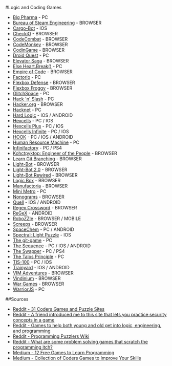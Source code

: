 #Logic and Coding Games

* [Big Pharma](http://store.steampowered.com/app/344850/) - PC
* [Bureau of Steam Engineering](http://www.zachtronics.com/the-bureau-of-steam-engineering/) - BROWSER
* [Cargo-Bot](http://twolivesleft.com/CargoBot/) - IOS
* [CheckiO](https://checkio.org/) - BROWSER
* [CodeCombat](https://codecombat.com/play) - BROWSER
* [CodeMonkey](https://www.playcodemonkey.com/) - BROWSER
* [CodinGame](https://www.codingame.com/start) - BROWSER
* [Droid Quest](https://sites.google.com/site/droidquest/Home/downloads) - PC
* [Elevator Saga](http://play.elevatorsaga.com/) - BROWSER
* [Else Heart.Break()](http://elseheartbreak.com/) - PC
* [Empire of Code](https://empireofcode.com/) - BROWSER
* [Factorio](http://store.steampowered.com/app/427520/) - PC
* [Flexbox Defense](http://www.flexboxdefense.com/) - BROWSER
* [Flexbox Froggy](http://flexboxfroggy.com/) - BROWSER
* [GlitchSpace](http://glitchspace.com/) - PC
* [Hack 'n' Slash](http://store.steampowered.com/app/246070/) - PC
* [Hacker.org](http://www.hacker.org/) - BROWSER
* [Hacknet](http://store.steampowered.com/app/365450/) - PC
* [Hard Logic](http://ombgames.com/?p=10) - IOS / ANDROID
* [Hexcells](http://www.matthewbrowngames.com/hexcells.html) - PC / IOS
* [Hexcells Plus](http://www.matthewbrowngames.com/hexcellsplus.html) - PC / IOS
* [Hexcells Infinite](http://www.matthewbrowngames.com/hexcellsinfinite.html) - PC / IOS
* [HOOK](http://playthehook.com/) - PC / IOS / ANDROID
* [Human Resource Machine](http://store.steampowered.com/app/375820/) - PC
* [Infinifactory](http://www.zachtronics.com/infinifactory/) - PC / PS4
* [Kohctpyktop: Engineer of the People](http://www.zachtronics.com/kohctpyktop-engineer-of-the-people/) - BROWSER
* [Learn Git Branching](http://learngitbranching.js.org/) - BROWSER
* [Light-Bot](http://www.kongregate.com/games/Coolio_Niato/light-bot) - BROWSER
* [Light-Bot 2.0](http://www.kongregate.com/games/Coolio_Niato/lighbot-2-0) - BROWSER
* [Light-Bot Rewired](http://www.kongregate.com/games/Coolio_Niato/light-bot-rewired) - BROWSER
* [Logic Box](https://logicbox.jahooma.com/) - BROWSER
* [Manufactoria](http://pleasingfungus.com/Manufactoria/) - BROWSER
* [Mini Metro](http://store.steampowered.com/app/287980/) - PC
* [Nonograms](http://www.puzzle-nonograms.com/) - BROWSER
* [Quell](http://www.fallentreegames.com/games/quell/) - IOS / ANDROID
* [Regex Crossword](https://regexcrossword.com/) - BROWSER
* [ReGeX](https://github.com/phikal/ReGeX) - ANDROID
* [RoboZZle](http://robozzle.com/) - BROWSER / MOBILE
* [Screeps](https://screeps.com/) - BROWSER
* [SpaceChem](http://www.zachtronics.com/spacechem/) - PC / ANDROID
* [Spectral: Light Puzzle](http://www.mxplmr.com/) - IOS
* [The git-game](https://www.git-game.com/) - PC
* [The Sequence](http://ombgames.com/?p=5) - PC / IOS / ANDROID
* [The Swapper](http://facepalmgames.com/the-swapper/) - PC / PS4
* [The Talos Principle](http://store.steampowered.com/app/257510/?snr=1_5_1100__1100) - PC
* [TIS-100](http://www.zachtronics.com/tis-100/) - PC / IOS
* [Trainyard](http://www.trainyard.ca/) - IOS / ANDROID
* [VIM Adventures](http://vim-adventures.com/) - BROWSER
* [Vindinium](http://vindinium.org/) - BROWSER
* [War Games](http://overthewire.org/wargames/) - BROWSER
* [WarriorJS](https://github.com/olistic/warriorjs) - PC

##Sources

* [Reddit - 31 Coders Games and Puzzle Sites](https://www.reddit.com/r/learnprogramming/comments/43upct/31_coders_games_and_puzzle_sites/)
* [Reddit - A friend introduced me to this site that lets you practice security concepts in a game](https://www.reddit.com/r/learnprogramming/comments/3p6osw/a_friend_introduced_me_to_this_site_yesterday/)
* [Reddit - Games to help both young and old get into logic, engineering, and programming](https://www.reddit.com/r/learnprogramming/comments/46rmv6/games_to_help_both_young_and_old_get_into_logic/)
* [Reddit - Programming Puzzlers Wiki](https://www.reddit.com/r/ProgrammingPuzzlers/wiki/index)
* [Reddit - What are some problem solving games that scratch the programming itch?](https://www.reddit.com/r/learnprogramming/comments/3vtk96/what_are_some_problem_solving_games_that_scratch/)
* [Medium - 12 Free Games to Learn Programming](https://medium.mybridge.co/12-free-resources-learn-to-code-while-playing-games-f7333043de11#.dgkp2ihra)
* [Medium - Collection of Coders Games to Improve Your Skills](https://medium.com/@ipestov/collection-of-coders-games-to-improve-your-skills-9ea02906d73#.23xou33gm)
